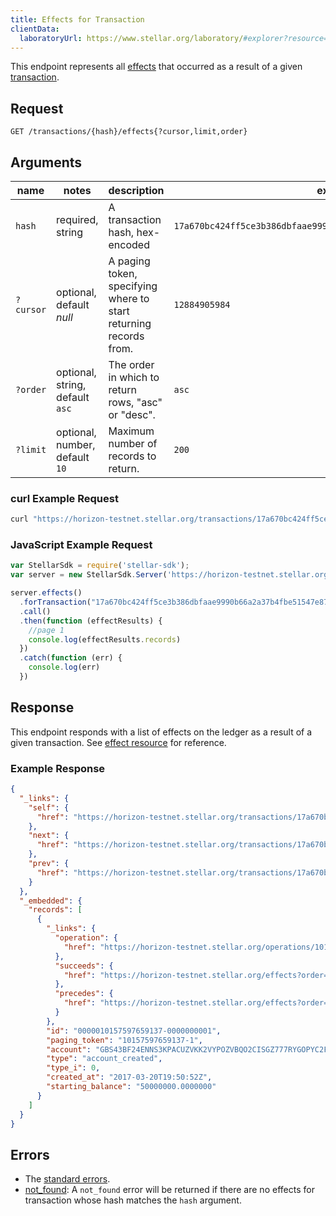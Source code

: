 ```yaml
---
title: Effects for Transaction
clientData:
  laboratoryUrl: https://www.stellar.org/laboratory/#explorer?resource=effects&endpoint=for_transaction
---
```


This endpoint represents all [effects](../resources/effect.md) that occurred as a result of a given [transaction](../resources/transaction.md).

## Request

```
GET /transactions/{hash}/effects{?cursor,limit,order}
```

## Arguments

| name     | notes                          | description                                                      | example                                                           |
| ------   | -------                        | -----------                                                      | -------                                                           |
| `hash`   | required, string               | A transaction hash, hex-encoded                                  | `17a670bc424ff5ce3b386dbfaae9990b66a2a37b4fbe51547e8794962a3f9e6a`|
| `?cursor`| optional, default _null_       | A paging token, specifying where to start returning records from.| `12884905984`                                                     |
| `?order` | optional, string, default `asc`| The order in which to return rows, "asc" or "desc".              | `asc`                                                             |
| `?limit` | optional, number, default `10` | Maximum number of records to return.                             | `200`                                                             |

### curl Example Request

```sh
curl "https://horizon-testnet.stellar.org/transactions/17a670bc424ff5ce3b386dbfaae9990b66a2a37b4fbe51547e8794962a3f9e6a/effects?limit=1"
```

### JavaScript Example Request

```javascript
var StellarSdk = require('stellar-sdk');
var server = new StellarSdk.Server('https://horizon-testnet.stellar.org');

server.effects()
  .forTransaction("17a670bc424ff5ce3b386dbfaae9990b66a2a37b4fbe51547e8794962a3f9e6a")
  .call()
  .then(function (effectResults) {
    //page 1
    console.log(effectResults.records)
  })
  .catch(function (err) {
    console.log(err)
  })

```

## Response

This endpoint responds with a list of effects on the ledger as a result of a given transaction. See [effect resource](../resources/effect.md) for reference.

### Example Response

```json
{
  "_links": {
    "self": {
      "href": "https://horizon-testnet.stellar.org/transactions/17a670bc424ff5ce3b386dbfaae9990b66a2a37b4fbe51547e8794962a3f9e6a/effects?cursor=&limit=1&order=asc"
    },
    "next": {
      "href": "https://horizon-testnet.stellar.org/transactions/17a670bc424ff5ce3b386dbfaae9990b66a2a37b4fbe51547e8794962a3f9e6a/effects?cursor=10157597659137-1&limit=1&order=asc"
    },
    "prev": {
      "href": "https://horizon-testnet.stellar.org/transactions/17a670bc424ff5ce3b386dbfaae9990b66a2a37b4fbe51547e8794962a3f9e6a/effects?cursor=10157597659137-1&limit=1&order=desc"
    }
  },
  "_embedded": {
    "records": [
      {
        "_links": {
          "operation": {
            "href": "https://horizon-testnet.stellar.org/operations/10157597659137"
          },
          "succeeds": {
            "href": "https://horizon-testnet.stellar.org/effects?order=desc&cursor=10157597659137-1"
          },
          "precedes": {
            "href": "https://horizon-testnet.stellar.org/effects?order=asc&cursor=10157597659137-1"
          }
        },
        "id": "0000010157597659137-0000000001",
        "paging_token": "10157597659137-1",
        "account": "GBS43BF24ENNS3KPACUZVKK2VYPOZVBQO2CISGZ777RYGOPYC2FT6S3K",
        "type": "account_created",
        "type_i": 0,
        "created_at": "2017-03-20T19:50:52Z",
        "starting_balance": "50000000.0000000"
      }
    ]
  }
}
```

## Errors

- The [standard errors](../errors.md#Standard-Errors).
- [not_found](../errors/not-found.md): A `not_found` error will be returned if there are no effects for transaction whose hash matches the `hash` argument.
